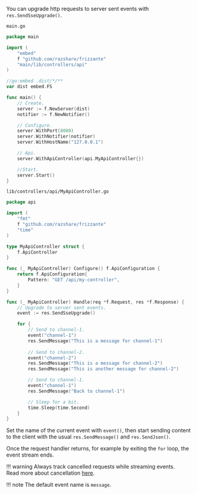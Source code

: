 You can upgrade http requests to server sent events with `res.SendSseUpgrade()`.

`main.go`
```go
package main

import (
	"embed"
	f "github.com/razshare/frizzante"
	"main/lib/controllers/api"
)

//go:embed .dist/*/**
var dist embed.FS

func main() {
	// Create.
	server := f.NewServer(dist)
	notifier := f.NewNotifier()

	// Configure.
	server.WithPort(8080)
	server.WithNotifier(notifier)
	server.WithHostName("127.0.0.1")

	// Api.
	server.WithApiController(api.MyApiController{})

	//Start.
	server.Start()
}
```

`lib/controllers/api/MyApiController.go`
```go
package api

import (
	"fmt"
	f "github.com/razshare/frizzante"
	"time"
)

type MyApiController struct {
	f.ApiController
}

func (_ MyApiController) Configure() f.ApiConfiguration {
	return f.ApiConfiguration{
		Pattern: "GET /api/my-controller",
	}
}

func (_ MyApiController) Handle(req *f.Request, res *f.Response) {
    // Upgrade to server sent events.
    event := res.SendSseUpgrade()

    for {
        // Send to channel-1.
        event("channel-1")
        res.SendMessage("This is a message for channel-1")
        
        // Send to channel-2.
        event("channel-2")
        res.SendMessage("This is a message for channel-2")
        res.SendMessage("This is another message for channel-2")

        // Send to channel-1.
        event("channel-1")
        res.SendMessage("Back to channel-1")

        // Sleep for a bit.
        time.Sleep(time.Second)
    }
}
```


Set the name of the current event with `event()`, 
then start sending content to the client with the usual `res.SendMessage()` and `res.SendJson()`.


Once the request handler returns, 
for example by exiting the `for` loop, 
the event stream ends.

!!! warning
    Always track cancelled requests while streaming events.<br/>
    Read more about cancellation [here](./cancellation.md).

!!! note
    The default event name is `message`.
